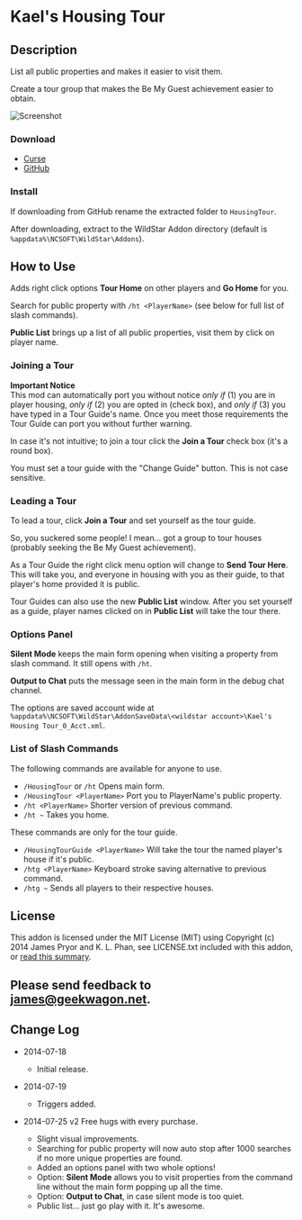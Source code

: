 Kael's Housing Tour
===================

Description
-----------
List all public properties and makes it easier to visit them.

Create a tour group that makes the Be My Guest achievement easier to obtain.

![Screenshot](http://geekwagon.net/projects/HousingTour/khtss2.png)

### Download
* [Curse](http://www.curse.com/ws-addons/wildstar/222538-kaels-housing-tour)
* [GitHub](https://github.com/deplicator/HousingTour/releases/tag/v2)

### Install
If downloading from GitHub rename the extracted folder to `HousingTour`.

After downloading, extract to the WildStar Addon directory (default is 
`%appdata%\NCSOFT\WildStar\Addons`).


How to Use
----------
Adds right click options **Tour Home** on other players and **Go Home** for you.

Search for public property with `/ht <PlayerName>` (see below for full list of slash commands).

**Public List** brings up a list of all public properties, visit them by click on player name.

### Joining a Tour
**Important Notice**  
This mod can automatically port you without notice _only if_ (1) you are in player housing, _only 
if_ (2) you are opted in (check box), and _only if_ (3) you have typed in a Tour Guide's name. Once 
you meet those requirements the Tour Guide can port you without further warning.

In case it's not intuitive; to join a tour click the **Join a Tour** check box (it's a round box).

You must set a tour guide with the "Change Guide" button. This is not case sensitive.

### Leading a Tour
To lead a tour, click **Join a Tour** and set yourself as the tour guide.

So, you suckered some people! I mean... got a group to tour houses (probably seeking the Be My Guest
achievement).

As a Tour Guide the right click menu option will change to **Send Tour Here**. This will take you, 
and everyone in housing with you as their guide, to that player's home provided it is public.

Tour Guides can also use the new **Public List** window. After you set yourself as a guide, player 
names clicked on in **Public List** will take the tour there.

### Options Panel
**Silent Mode** keeps the main form opening when visiting a property from slash command. It still 
opens with `/ht`.

**Output to Chat** puts the message seen in the main form in the debug chat channel.

The options are saved account wide at 
`%appdata%\NCSOFT\WildStar\AddonSaveData\<wildstar account>\Kael's Housing Tour_0_Acct.xml`.

### List of Slash Commands
The following commands are available for anyone to use.
* `/HousingTour` or `/ht` Opens main form.
* `/HousingTour <PlayerName>` Port you to PlayerName's public property.
* `/ht <PlayerName>` Shorter version of previous command.
* `/ht ~` Takes you home.

These commands are only for the tour guide.
* `/HousingTourGuide <PlayerName>` Will take the tour the named player's house if it's public.
* `/htg <PlayerName>` Keyboard stroke saving alternative to previous command.
* `/htg ~` Sends all players to their respective houses.


License
-------
This addon is licensed under the MIT License (MIT) using Copyright (c) 2014 James Pryor and 
K. L. Phan, see LICENSE.txt included with this addon, or 
[read this summary](https://www.tldrlegal.com/l/mit).

Please send feedback to james@geekwagon.net.
----------------------------------------------------------------------------------------------------

Change Log
----------
* 2014-07-18  
    * Initial release.

* 2014-07-19  
    * Triggers added.

* 2014-07-25 v2 Free hugs with every purchase.
    * Slight visual improvements.
    * Searching for public property will now auto stop after 1000 searches if no more unique 
      properties are found.
    * Added an options panel with two whole options!
    * Option: **Silent Mode** allows you to visit properties from the command line without the main 
      form popping up all the time.
    * Option: **Output to Chat**, in case silent mode is too quiet.
    * Public list... just go play with it. It's awesome.





